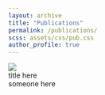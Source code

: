 ```yaml
---
layout: archive
title: "Publications"
permalink: /publications/
scss: assets/css/pub.css
author_profile: true
---
```

<div class="pub-container">
    <div class="pub-thumb"><img src="https://lemonatsu.github.io/images/bio-photo.jpg"></div>
    <div class="pub-content">
        <div class="pub-title">title here</div>
        <div class="pub-author">someone here</div>
    </div>
</div>
